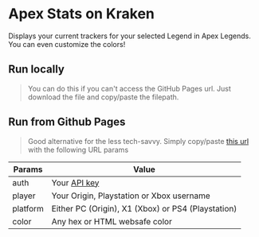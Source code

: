 # Apex Stats on Kraken

Displays your current trackers for your selected Legend in Apex Legends. You can even customize the colors!

## Run locally
> You can do this if you can't access the GitHub Pages url.
Just download the file and copy/paste the filepath.

## Run from Github Pages
> Good alternative for the less tech-savvy. Simply copy/paste [this url](https://robbie0525.github.io?auth=___&player=___&platform=___&color=___) with the following URL params

| Params                             | Value                                              |
| ---------------------------------- | -------------------------------------------------- |
| auth                               | Your [API key](https://portal.apexlegendsapi.com)  |
| player                             | Your Origin, Playstation or Xbox username          |
| platform                           | Either PC (Origin), X1 (Xbox) or PS4 (Playstation) |
| color                              | Any hex or HTML websafe color                      |
